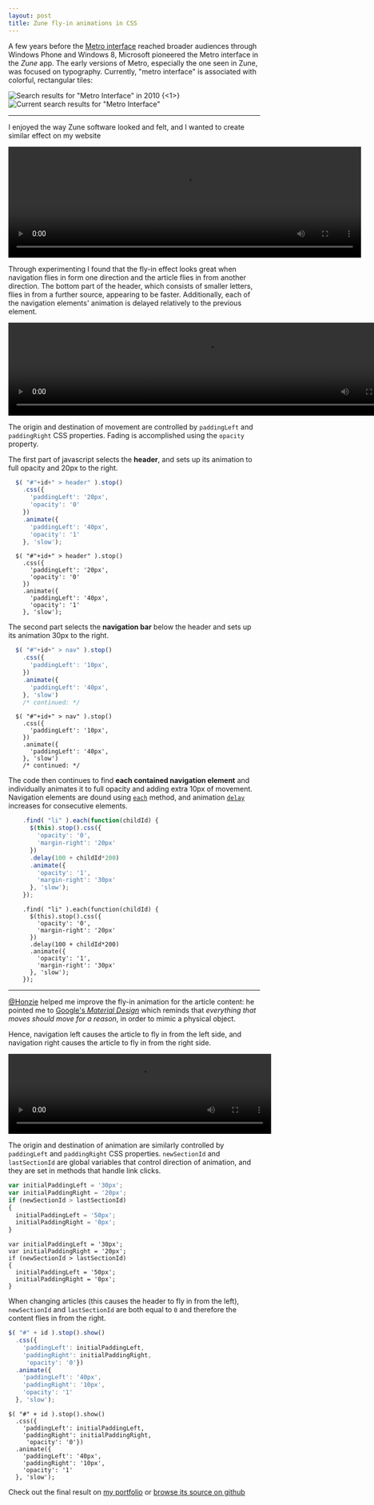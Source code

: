 ```yaml
---
layout: post
title: Zune fly-in animations in CSS
---
```


A few years before the [Metro interface](http://en.wikipedia.org/wiki/Metro_%28design_language%29) reached broader audiences through Windows Phone and Windows 8, Microsoft pioneered the Metro interface in the *Zune* app. The early versions of Metro, especially the one seen in Zune, was focused on typography. Currently, "metro interface" is associated with colorful, rectangular tiles:

![Search results for "Metro Interface" in 2010](/content/images/2015/01/OriginalMetro-1.png) 
{<1>}![Current search results for "Metro Interface"](/content/images/2015/01/CurrentMetro-1.PNG)

***

I enjoyed the way Zune software looked and felt, and I wanted to create similar effect on my website

<video width="706" height="222" autoplay loop>
  <source src="http://blog.amadeusw.com/content/images/zune.webm" type="video/webm">  </video>

Through experimenting I found that the fly-in effect looks great when navigation flies in form one direction and the article flies in from another direction. The bottom part of the header, which consists of smaller letters, flies in from a further source, appearing to be faster. Additionally, each of the navigation elements' animation is delayed relatively to the previous element.

<video width="794" height="186" autoplay loop>
  <source src="http://blog.amadeusw.com/content/images/portfolioArticles.webm" type="video/webm">  </video>

The origin and destination of movement are controlled by `paddingLeft` and `paddingRight` CSS properties. Fading is accomplished using the `opacity` property.

The first part of javascript selects the **header**, and sets up its animation to full opacity and 20px to the right.

```javascript
  $( "#"+id+" > header" ).stop()
    .css({
      'paddingLeft': '20px',
      'opacity': '0'
    })
    .animate({
      'paddingLeft': '40px',
      'opacity': '1'
    }, 'slow');
```

<pre><code class="javascript">  $( "#"+id+" > header" ).stop()
    .css({
      'paddingLeft': '20px',
      'opacity': '0'
    })
    .animate({
      'paddingLeft': '40px',
      'opacity': '1'
    }, 'slow');
</code></pre>

The second part selects the **navigation bar** below the header and sets up its animation 30px to the right.

```js
  $( "#"+id+" > nav" ).stop()
    .css({
      'paddingLeft': '10px',
    })
    .animate({
      'paddingLeft': '40px',
    }, 'slow')
    /* continued: */
```

<pre><code class="javascript">  $( "#"+id+" > nav" ).stop()
    .css({
      'paddingLeft': '10px',
    })
    .animate({
      'paddingLeft': '40px',
    }, 'slow')
    /* continued: */
</code></pre>

The code then continues to find **each contained navigation element** and individually animates it to full opacity and adding extra 10px of movement. Navigation elements are dound using [`each`](https://api.jquery.com/each/) method, and animation [`delay`](https://api.jquery.com/delay/) increases for consecutive elements.

```javascript
    .find( "li" ).each(function(childId) {
      $(this).stop().css({
        'opacity': '0',
        'margin-right': '20px'
      })
      .delay(100 + childId*200)
      .animate({
        'opacity': '1',
        'margin-right': '30px'
      }, 'slow');
    });
```

<pre><code class="javascript">    .find( "li" ).each(function(childId) {
      $(this).stop().css({
        'opacity': '0',
        'margin-right': '20px'
      })
      .delay(100 + childId*200)
      .animate({
        'opacity': '1',
        'margin-right': '30px'
      }, 'slow');
    });
</code></pre>

***

[@Honzie](https://twitter.com/honzie) helped me improve the fly-in animation for the article content: he pointed me to [Google's *Material Design*](http://www.google.com/design/spec/material-design/introduction.html) which reminds that *everything that moves should move for a reason*, in order to mimic a physical object.

Hence, navigation left causes the article to fly in from the left side, and navigation right causes the article to fly in from the right side.

<video width="526" height="160" autoplay loop>
  <source src="http://blog.amadeusw.com/content/images/portfolioSections.webm" type="video/webm">  </video>

The origin and destination of animation are similarly controlled by `paddingLeft` and `paddingRight` CSS properties. `newSectionId` and `lastSectionId` are global variables that control direction of animation, and they are set in methods that handle link clicks.

```javascript
var initialPaddingLeft = '30px';
var initialPaddingRight = '20px';
if (newSectionId > lastSectionId)
{
  initialPaddingLeft = '50px';
  initialPaddingRight = '0px';
}
```

<pre><code class="javascript">var initialPaddingLeft = '30px';
var initialPaddingRight = '20px';
if (newSectionId > lastSectionId)
{
  initialPaddingLeft = '50px';
  initialPaddingRight = '0px';
}
</code></pre>

When changing articles (this causes the header to fly in from the left), `newSectionId` and `lastSectionId` are both equal to `0` and therefore the content flies in from the right.

```javascript
$( "#" + id ).stop().show()
  .css({
    'paddingLeft': initialPaddingLeft,
    'paddingRight': initialPaddingRight,
     'opacity': '0'})
  .animate({
    'paddingLeft': '40px',
    'paddingRight': '10px',
    'opacity': '1'
  }, 'slow');
```

<pre><code class="javascript">$( "#" + id ).stop().show()
  .css({
    'paddingLeft': initialPaddingLeft,
    'paddingRight': initialPaddingRight,
     'opacity': '0'})
  .animate({
    'paddingLeft': '40px',
    'paddingRight': '10px',
    'opacity': '1'
  }, 'slow');
</code></pre>

Check out the final result on [my portfolio](http://amadeusw.com) or [browse its source on github](https://github.com/AmadeusW/amadeusw.github.io)
